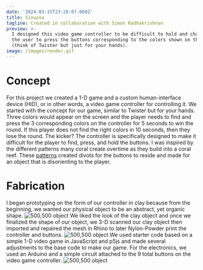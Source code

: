 ```yaml
---
date: '2024-03-15T23:28:07.000Z'
title: Sinuosa
tagline: Created in collaboration with Simon Radhakrishnan
preview: >-
  I designed this video game controller to be difficult to hold and challenge
  the user to press the buttons corresponding to the colors shown on the screen
  (think of Twister but just for your hands). 
image: /images/render.gif
---
```

# Concept

For this project we created a 1-D game and a custom human-interface device (HID), or in other words, a video game controller for controlling it. We started with the concept for our game, similar to Twister but for your hands. Three colors would appear on the screen and the player needs to find and press the 3 corresponding colors on the controller for 5 seconds to win the round. If this player does not find the right colors in 10 seconds, then they lose the round. The kicker? The controller is specifically designed to make it difficult for the player to find, press, and hold the buttons. I was inspired by the different patterns many coral create overtime as they build into a coral reef. These [patterns](https://www.google.com/url?sa=i&url=https%3A%2F%2Fcreativity103.com%2Fcollections%2FAquascape%2Fslides%2Ffaviidae_boulder_coral.html&psig=AOvVaw2Tcj9fny_8wpK_RnISKFHG&ust=1725136460636000&source=images&cd=vfe&opi=89978449&ved=0CBQQjRxqFwoTCMDCrKPInYgDFQAAAAAdAAAAABAE) created divots for the buttons to reside and made for an object that is disorienting to the player. 


# Fabrication

I began prototyping on the form of our controller in clay because from the beginning, we wanted our physical object to be an abstract, yet organic shape. 
![500,500 object](/images/DSC02356.JPG)
We liked the look of the clay object and once we finalized the shape of our object, we 3-D scanned our clay object then imported and repaired the mesh in Rhino to later Nylon-Powder print the controller and buttons. 
![500,500 object](/images/DSC02381edit.png)
We used starter code based on a simple 1-D video game in JavaScript and p5js and made several adjustments to the base code to make our game. For the electronics, we used an Arduino and a simple circuit attached to the 9 total buttons on the video game controller. 
![500,500 object](/images/DSC03264.JPG)
